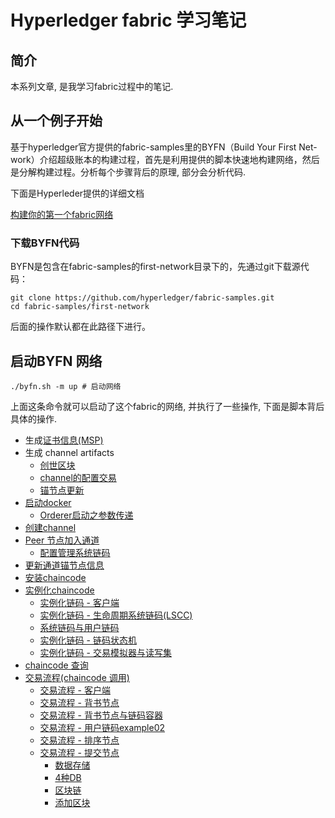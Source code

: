 # Hyperledger fabric 学习笔记

## 简介
本系列文章, 是我学习fabric过程中的笔记. 

## 从一个例子开始

基于hyperledger官方提供的fabric-samples里的BYFN（Build Your First Net-work）介绍超级账本的构建过程，首先是利用提供的脚本快速地构建网络，然后是分解构建过程。分析每个步骤背后的原理, 部分会分析代码.

下面是Hyperleder提供的详细文档

[构建你的第一个fabric网络](http://hyperledger-fabric.readthedocs.io/en/latest/build_network.html)

### 下载BYFN代码
BYFN是包含在fabric-samples的first-network目录下的，先通过git下载源代码：
```shell
git clone https://github.com/hyperledger/fabric-samples.git
cd fabric-samples/first-network
```
后面的操作默认都在此路径下进行。

## 启动BYFN 网络

```shell
./byfn.sh -m up # 启动网络
```

上面这条命令就可以启动了这个fabric的网络, 并执行了一些操作, 下面是脚本背后具体的操作.
- 生成[证书信息(MSP)](generate_certs.md)
- 生成 channel artifacts 
  - [创世区块](genesis_block.md)
  - [channel的配置交易](config_tx.md)
  - [锚节点更新](anchor_tx.md)
- [启动docker](docker_start.md)
    - [Orderer启动之参数传递](orderer_start_paramaters.md)
- [创建channel](create_channel.md)
- [Peer 节点加入通道](Join_channel.md)
    - [配置管理系统链码](CSCC.md)
- [更新通道锚节点信息](updateAnchorPeers.md)
- [安装chaincode](install_chaincode.md)
- [实例化chaincode](instantiate_chaincode.md)
  - [实例化链码 - 客户端](instantiate_application.md)
  - [实例化链码 - 生命周期系统链码(LSCC)](instantiate_cc_lscc.md)
  - [系统链码与用户链码](instantiate_what_is_chaincode.md)
  - [实例化链码 - 链码状态机](instantiate_cc_sm.md)
  - [实例化链码 - 交易模拟器与读写集](txsim_and_rwset.md)
- [chaincode 查询](query_chaincode.md)
- [交易流程(chaincode 调用)](invoke_chaincode.md)
  - [交易流程 - 客户端](txflow_application.md)
  - [交易流程 - 背书节点](txflow_endorser.md)
  - [交易流程 - 背书节点与链码容器](txflow_endorser_cc_container.md)
  - [交易流程 - 用户链码example02](txflow_chaincode_example02.md)
  - [交易流程 - 排序节点](txflow_orderer.md)
  - [交易流程 - 提交节点](txflow_committer_peer.md)
    - [数据存储](txflow_datastore.md)
    - [4种DB](txflow_four_DBs.md)
    - [区块链](txflow_blockchain.md)
    - [添加区块](txflow_addblock.md)






